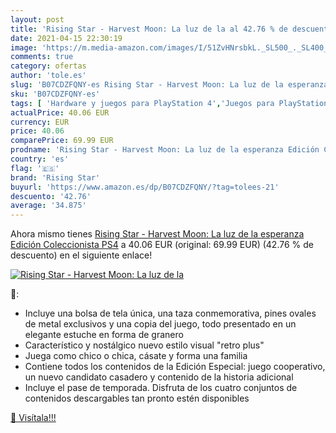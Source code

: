 ```yaml
---
layout: post
title: 'Rising Star - Harvest Moon: La luz de la al 42.76 % de descuento'
date: 2021-04-15 22:30:19
image: 'https://m.media-amazon.com/images/I/51ZvHNrsbkL._SL500_._SL400_.jpg'
comments: true
category: ofertas
author: 'tole.es'
slug: 'B07CDZFQNY-es Rising Star - Harvest Moon: La luz de la esperanza Edición...'
sku: 'B07CDZFQNY-es'
tags: [ 'Hardware y juegos para PlayStation 4','Juegos para PlayStation 4','Videojuegos','ps4','rising star', ]
actualPrice: 40.06 EUR
currency: EUR
price: 40.06
comparePrice: 69.99 EUR
prodname: 'Rising Star - Harvest Moon: La luz de la esperanza Edición Coleccionista PS4'
country: 'es'
flag: '🇪🇸'
brand: 'Rising Star'
buyurl: 'https://www.amazon.es/dp/B07CDZFQNY/?tag=tolees-21'
descuento: '42.76'
average: '34.875'
---
```


Ahora mismo tienes [Rising Star - Harvest Moon: La luz de la esperanza Edición Coleccionista PS4](https://www.amazon.es/dp/B07CDZFQNY/?tag=tolees-21) a 40.06 EUR (original: 69.99 EUR) (42.76 %  de descuento) en el siguiente enlace!

[![Rising Star - Harvest Moon: La luz de la](https://m.media-amazon.com/images/I/51ZvHNrsbkL._SL500_._SL400_.jpg)](https://www.amazon.es/dp/B07CDZFQNY/?tag=tolees-21)

🔎:

- Incluye una bolsa de tela única, una taza conmemorativa, pines ovales de metal exclusivos y una copia del juego, todo presentado en un elegante estuche en forma de granero
- Característico y nostálgico nuevo estilo visual "retro plus"
- Juega como chico o chica, cásate y forma una familia
- Contiene todos los contenidos de la Edición Especial: juego cooperativo, un nuevo candidato casadero y contenido de la historia adicional
- Incluye el pase de temporada. Disfruta de los cuatro conjuntos de contenidos descargables tan pronto estén disponibles

[🛒 Visítala!!!](https://www.amazon.es/dp/B07CDZFQNY/?tag=tolees-21)
